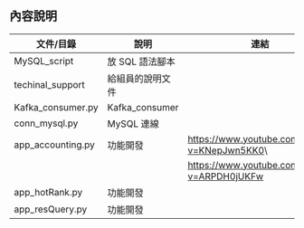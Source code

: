 ## 內容說明
|文件/目錄|說明|連結|
| ---- | ---- | ---- |
|MySQL_script|放 SQL 語法腳本|
|techinal_support|給組員的說明文件|
|Kafka_consumer.py|Kafka_consumer|
|conn_mysql.py|MySQL 連線|
|app_accounting.py|功能開發|<https://www.youtube.com/watch?v=KNepJwn5KK0>\
| | |https://www.youtube.com/watch?v=ARPDH0jUKFw|
|app_hotRank.py|功能開發|
|app_resQuery.py|功能開發|
